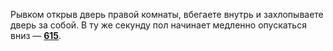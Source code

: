 Рывком открыв дверь правой комнаты, вбегаете внутрь и захлопываете дверь за собой. В ту же секунду пол начинает медленно опускаться вниз — [**615**](#n_615).

